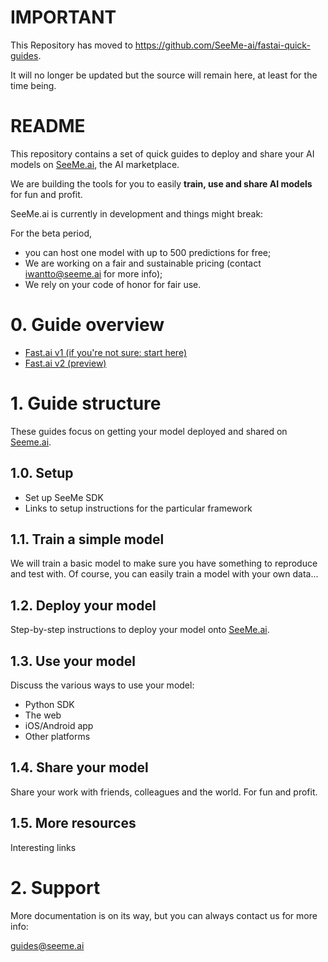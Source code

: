 # IMPORTANT #

This Repository has moved to https://github.com/SeeMe-ai/fastai-quick-guides.

It will no longer be updated but the source will remain here, at least for the time being.

# README #

This repository contains a set of quick guides to deploy and share your AI models on [SeeMe.ai](https://seeme.ai), the AI marketplace.

We are building the tools for you to easily **train, use and share AI models** for fun and profit.

SeeMe.ai is currently in development and things might break:

For the beta period, 

- you can host one model with up to 500 predictions for free;
- We are working on a fair and sustainable pricing (contact iwantto@seeme.ai for more info);
- We rely on your code of honor for fair use.

# 0. Guide overview

* [Fast.ai v1 (if you're not sure: start here)](https://github.com/zerotosingularity/seeme-quick-guides/blob/master/seeme-quick-guide-fastai-v1.ipynb)
* [Fast.ai v2 (preview)](https://github.com/zerotosingularity/seeme-quick-guides/blob/master/seeme-quick-guide-fastai-v2.ipynb)

# 1. Guide structure #

These guides focus on getting your model deployed and shared on [Seeme.ai](https://seeme.ai).

## 1.0. Setup ##

* Set up SeeMe SDK
* Links to setup instructions for the particular framework

## 1.1. Train a simple model  ##

We will train a basic model to make sure you have something to reproduce and test with. Of course, you can easily train a model with your own data...

## 1.2. Deploy your model ##

Step-by-step instructions to deploy your model onto [SeeMe.ai](https://seeme.ai).

## 1.3. Use your model ##

Discuss the various ways to use your model:

- Python SDK
- The web
- iOS/Android app
- Other platforms

## 1.4. Share your model ##

Share your work with friends, colleagues and the world. For fun and profit.

## 1.5. More resources ##

Interesting links 

# 2. Support #

More documentation is on its way, but you can always contact us for more info:

[guides@seeme.ai](mailto:guides@seeme.ai)
